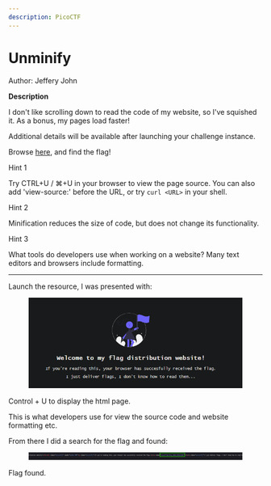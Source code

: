 ```yaml
---
description: PicoCTF
---
```


# Unminify

Author: Jeffery John

**Description**

I don't like scrolling down to read the code of my website, so I've squished it. As a bonus, my pages load faster!

Additional details will be available after launching your challenge instance.

Browse [here](http://titan.picoctf.net:62871/), and find the flag!



Hint 1

Try CTRL+U / ⌘+U in your browser to view the page source. You can also add 'view-source:' before the URL, or try `curl <URL>` in your shell.

Hint 2

Minification reduces the size of code, but does not change its functionality.

Hint 3

What tools do developers use when working on a website? Many text editors and browsers include formatting.

***

Launch the resource, I was presented with:



<figure><img src="../../../.gitbook/assets/image (4) (1).png" alt=""><figcaption></figcaption></figure>

Control + U to display the html page.

This is what developers use for view the source code and website formatting etc.

From there I did a search for the flag and found:

<figure><img src="../../../.gitbook/assets/image (16).png" alt=""><figcaption></figcaption></figure>

Flag found.
